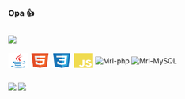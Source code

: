 ### Opa 👍

##
<div style="align-items: center;">
  <a href="https://github.com/MuriloSchneiderS"/>
  <img width="50%" src="https://github-readme-stats.vercel.app/api/top-langs/?username=MuriloSchneiderS&hide_progress=false&title_color=ff3647&text_color=36ffee&icon_color=ff3647&border_color=36ffee&bg_color=181f27&show_icons=true"/></a>
  <!--<picture>
    <source
      srcset="https://github-readme-stats.vercel.app/api?username=MuriloSchneiderS&title_color=ff3647&text_color=36ffee&icon_color=ff3647&border_color=36ffee&bg_color=181f27&show_icons=true"
      media="(prefers-color-scheme: dark)"
    />
    <source
      srcset="https://github-readme-stats.vercel.app/api?username=MuriloSchneiderS&show_icons=true"
      media="(prefers-color-scheme: light), (prefers-color-scheme: no-preference)"
    />
    <img src="https://github-readme-stats.vercel.app/api?username=MuriloSchneiderS&show_icons=true" />
  </picture>-->
</div>
<!--<div style="align-items: center;">
  <a href="https://github.com/MuriloSchneiderS"/>
  <img width="50%" src="https://github-readme-stats.vercel.app/api/top-langs/?username=MuriloSchneiderS&hide_progress=false&title_color=ff3647&text_color=00BAF2&icon_color=ff3647&border_color=00BAF2&bg_color=2b2b2b&show_icons=true"/></a>
  <picture>
    <source
      srcset="https://github-readme-stats.vercel.app/api?username=MuriloSchneiderS&title_color=ff3647&text_color=00BAF2&icon_color=ff3647&border_color=00BAF2&bg_color=2b2b2b&show_icons=true"
      media="(prefers-color-scheme: dark)"
    />
    <source
      srcset="https://github-readme-stats.vercel.app/api?username=MuriloSchneiderS&show_icons=true"
      media="(prefers-color-scheme: light), (prefers-color-scheme: no-preference)"
    />
    <img src="https://github-readme-stats.vercel.app/api?username=MuriloSchneiderS&show_icons=true" />
  </picture>
</div>-->
<div style="display: inline_block"><br>
  <img align="center" alt="Mrl-Js" height="30" width="40" src="https://raw.githubusercontent.com/devicons/devicon/master/icons/java/java-original.svg">
  <img align="center" alt="Mrl-HTML" height="30" width="40" src="https://raw.githubusercontent.com/devicons/devicon/master/icons/html5/html5-original.svg">
  <img align="center" alt="Mrl-CSS" height="30" width="40" src="https://raw.githubusercontent.com/devicons/devicon/master/icons/css3/css3-original.svg">
  <img align="center" alt="Mrl-Js" height="30" width="40" src="https://raw.githubusercontent.com/devicons/devicon/master/icons/javascript/javascript-plain.svg">
  <img align="center" alt="Mrl-php" height="40" width="50" src="https://cdn.jsdelivr.net/gh/devicons/devicon/icons/php/php-plain.svg"/>
  <img align="center" alt="Mrl-MySQL" height="40" width="50" src="https://cdn.jsdelivr.net/gh/devicons/devicon/icons/mysql/mysql-original-wordmark.svg" />
</div>

##

<div>
  <a href="https://www.linkedin.com/in/murilo-schneider-santos-536a92265" target="_blank"><img src="https://img.shields.io/badge/-LinkedIn-%230077B5?style=for-the-badge&logo=linkedin&logoColor=white" target="_blank"></a> 
  <a href = "mailto:muriloschneidersantos@gmail.com"><img src="https://img.shields.io/badge/-Gmail-%23333?style=for-the-badge&logo=gmail&logoColor=white" target="_blank"></a>
</div>
